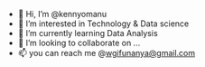 - 👋 Hi, I’m @kennyomanu
- 👀 I’m interested in Technology & Data science
- 🌱 I’m currently learning Data Analysis
- 💞️ I’m looking to collaborate on ...
- 📫 you can reach me @wgifunanya@gmail.com

<!---
kennyomanu/kennyomanu is a ✨ special ✨ repository because its `README.md` (this file) appears on your GitHub profile.
You can click the Preview link to take a look at your changes.
--->
